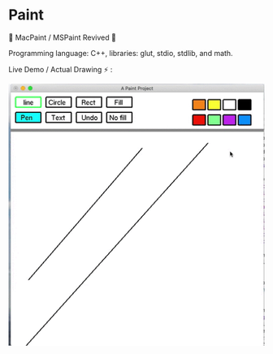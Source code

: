 # Paint
🎨 MacPaint / MSPaint Revived 🚀

Programming language: C++, libraries: glut, stdio, stdlib, and
math.

Live Demo / Actual Drawing ⚡️ :&nbsp;

![Paint tool Demo](https://github.com/Helloessam/Paint-tool/blob/master/Paint%20Project.gif)
